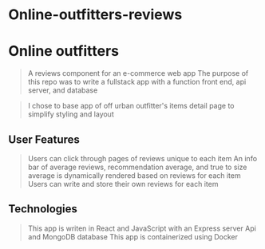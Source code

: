 # Online-outfitters-reviews

# Online outfitters

> A reviews component for an e-commerce web app
> The purpose of this repo was to write a fullstack app with a function front end, api server, and database

> I chose to base app of off urban outfitter's items detail page to simplify styling and layout

## User Features
> Users can click through pages of reviews unique to each item
> An info bar of average reviews, recommendation average, and true to size average is dynamically rendered based on reviews for each item
> Users can write and store their own reviews for each item

## Technologies
> This app is writen in React and JavaScript with an Express server Api and MongoDB database
> This app is containerized using Docker
